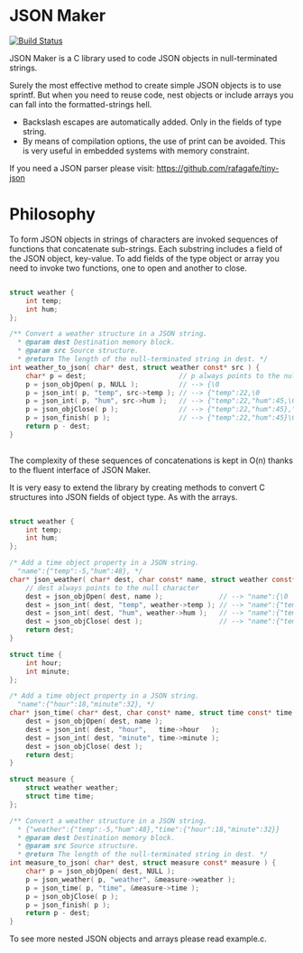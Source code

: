 # JSON Maker

[![Build Status](https://travis-ci.org/rafagafe/json-maker.svg?branch=master)](https://travis-ci.org/rafagafe/json-maker)

JSON Maker is a C library used to code JSON objects in null-terminated strings.

Surely the most effective method to create simple JSON objects is to use sprintf. But when you need to reuse code, nest objects or include arrays you can fall into the formatted-strings hell.

* Backslash escapes are automatically added. Only in the fields of type string.
* By means of compilation options, the use of print can be avoided. This is very useful in embedded systems with memory constraint.

If you need a JSON parser please visit: https://github.com/rafagafe/tiny-json

# Philosophy

To form JSON objects in strings of characters are invoked sequences of functions that concatenate sub-strings. Each substring includes a field of the JSON object, key-value. To add fields of the type object or array you need to invoke two functions, one to open and another to close.

```C

struct weather {
    int temp;
    int hum;
};

/** Convert a weather structure in a JSON string.
  * @param dest Destination memory block.
  * @param src Source structure.
  * @return The length of the null-terminated string in dest. */
int weather_to_json( char* dest, struct weather const* src ) {
    char* p = dest;                       // p always points to the null character
    p = json_objOpen( p, NULL );          // --> {\0
    p = json_int( p, "temp", src->temp ); // --> {"temp":22,\0
    p = json_int( p, "hum", src->hum );   // --> {"temp":22,"hum":45,\0
    p = json_objClose( p );               // --> {"temp":22,"hum":45},\0
    p = json_finish( p );                 // --> {"temp":22,"hum":45}\0
    return p - dest;       
}
    
```

The complexity of these sequences of concatenations is kept in O(n) thanks to the fluent interface of JSON Maker.

It is very easy to extend the library by creating methods to convert C structures into JSON fields of object type. As with the arrays.

```C

struct weather {
    int temp;
    int hum;
};

/* Add a time object property in a JSON string.
  "name":{"temp":-5,"hum":48}, */
char* json_weather( char* dest, char const* name, struct weather const* weather ) {
    // dest always points to the null character
    dest = json_objOpen( dest, name );              // --> "name":{\0
    dest = json_int( dest, "temp", weather->temp ); // --> "name":{"temp":22,\0
    dest = json_int( dest, "hum", weather->hum );   // --> "name":{"temp":22,"hum":45,\0
    dest = json_objClose( dest );                   // --> "name":{"temp":22,"hum":45},\0
    return dest;
}

struct time {
    int hour;
    int minute;
};

/* Add a time object property in a JSON string.
  "name":{"hour":18,"minute":32}, */
char* json_time( char* dest, char const* name, struct time const* time ) {
    dest = json_objOpen( dest, name );
    dest = json_int( dest, "hour",   time->hour   );
    dest = json_int( dest, "minute", time->minute );
    dest = json_objClose( dest );
    return dest;
}

struct measure {
    struct weather weather;
    struct time time;
};

/** Convert a weather structure in a JSON string.
  * {"weather":{"temp":-5,"hum":48},"time":{"hour":18,"minute":32}}
  * @param dest Destination memory block.
  * @param src Source structure.
  * @return The length of the null-terminated string in dest. */
int measure_to_json( char* dest, struct measure const* measure ) {
    char* p = json_objOpen( dest, NULL );
    p = json_weather( p, "weather", &measure->weather );
    p = json_time( p, "time", &measure->time );
    p = json_objClose( p );
    p = json_finish( p );
    return p - dest;
}

```

To see more nested JSON objects and arrays please read example.c.
